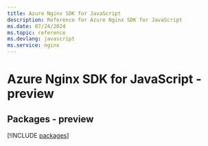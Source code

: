 ```yaml
---
title: Azure Nginx SDK for JavaScript
description: Reference for Azure Nginx SDK for JavaScript
ms.date: 07/24/2024
ms.topic: reference
ms.devlang: javascript
ms.service: nginx
---
```

# Azure Nginx SDK for JavaScript - preview
## Packages - preview
[!INCLUDE [packages](nginx-index.md)]